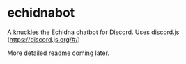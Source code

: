 # echidnabot
A knuckles the Echidna chatbot for Discord.
Uses discord.js (https://discord.js.org/#/)

More detailed readme coming later.
